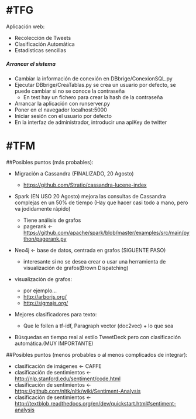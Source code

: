 #TFG
===
Aplicación web:
* Recolección de Tweets
* Clasificación Automática
* Estadisticas sencillas

##### Arrancar el sistema
* Cambiar la información de conexión en DBbrige/ConexionSQL.py
* Ejecutar DBbrige/CreaTablas.py se crea un usuario por defecto, se puede cambiar si no se conoce la contraseña
	* En test hay un fichero para crear la hash de la contraseña
* Arrancar la aplicación con runserver.py
* Poner en el navegador localhost:5000
* Iniciar sesión con el usuario por defecto
* En la interfaz de administrador, introducir una apiKey de twitter


#TFM
===
##Posibles puntos (más probables):
* Migración a Cassandra (FINALIZADO, 20 Agosto)
	* https://github.com/Stratio/cassandra-lucene-index

* Spark (EN USO 20 Agosto) mejora las consultas de Cassandra complejas en un 50% de tiempo (Hay que hacer casi todo a mano, pero va jodidamente rápido)
	* Tiene análisis de grafos
	* pagerank <- https://github.com/apache/spark/blob/master/examples/src/main/python/pagerank.py

* Neo4j <- base de datos, centrada en grafos (SIGUENTE PASO)
	* interesante si no se desea crear o usar una herramienta de visualización de grafos(Brown Dispatching)

* visualización de grafos:
	* por ejemplo...
	* http://arborjs.org/
	* http://sigmajs.org/

* Mejores clasificadores para texto:
	* Que le follen a tf-idf, Paragraph vector (doc2vec) + lo que sea


* Búsquedas en tiempo real al estilo TweetDeck pero con clasificación automática.(MUY IMPORTANTE)


##Posibles puntos (menos probables o al menos complicados de integrar):
* clasificación de imágenes <- CAFFE
* clasificación de sentimientos <- http://nlp.stanford.edu/sentiment/code.html
* clasificación de sentimientos <- https://github.com/nltk/nltk/wiki/Sentiment-Analysis
* clasificación de sentimientos <- http://textblob.readthedocs.org/en/dev/quickstart.html#sentiment-analysis


